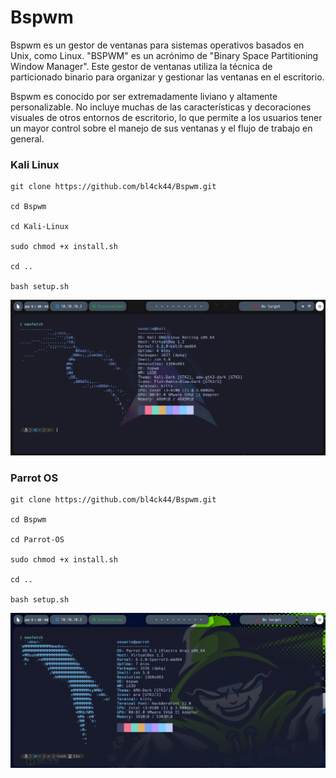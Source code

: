# Bspwm

Bspwm es un gestor de ventanas para sistemas operativos basados en Unix, como Linux. "BSPWM" es un acrónimo de "Binary Space Partitioning Window Manager". Este gestor de ventanas utiliza la técnica de particionado binario para organizar y gestionar las ventanas en el escritorio.

Bspwm es conocido por ser extremadamente liviano y altamente personalizable. No incluye muchas de las características y decoraciones visuales de otros entornos de escritorio, lo que permite a los usuarios tener un mayor control sobre el manejo de sus ventanas y el flujo de trabajo en general.


### **Kali Linux**

```
git clone https://github.com/bl4ck44/Bspwm.git

cd Bspwm

cd Kali-Linux

sudo chmod +x install.sh

cd ..

bash setup.sh
```

<p align="center">
<img src="./Img/Kali-Linux.png">
</p>

### **Parrot OS**

```
git clone https://github.com/bl4ck44/Bspwm.git

cd Bspwm

cd Parrot-OS

sudo chmod +x install.sh

cd ..

bash setup.sh
```

<p align="center">
<img src="./Img/Parrot-OS.png">
</p>